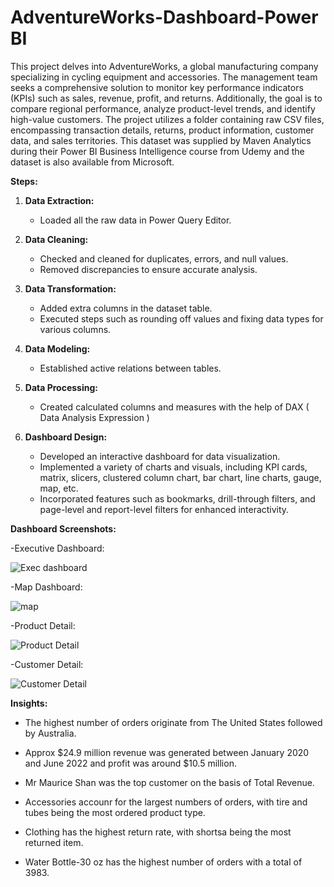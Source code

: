 # AdventureWorks-Dashboard-Power BI


This project delves into AdventureWorks, a global manufacturing company specializing in cycling equipment and accessories. The management team seeks a comprehensive solution to monitor key performance indicators (KPIs) such as sales, revenue, profit, and returns. Additionally, the goal is to compare regional performance, analyze product-level trends, and identify high-value customers.
The project utilizes a folder containing raw CSV files, encompassing transaction details, returns, product information, customer data, and sales territories. This dataset was supplied by Maven Analytics during their Power BI Business Intelligence course from Udemy and the dataset is also available from Microsoft.

**Steps:**

1. **Data Extraction:**
   - Loaded all the raw data in Power Query Editor.

2. **Data Cleaning:**
   - Checked and cleaned for duplicates, errors, and null values.
   - Removed discrepancies to ensure accurate analysis.

3. **Data Transformation:**
   - Added extra columns in the dataset table.
   - Executed steps such as rounding off values and fixing data types for various columns.

4. **Data Modeling:**
   - Established active relations between tables.

5. **Data Processing:**
    - Created calculated columns and measures with the help of DAX ( Data Analysis Expression ) 

5. **Dashboard Design:**
   - Developed an interactive dashboard for data visualization.
   - Implemented a variety of charts and visuals, including KPI cards, matrix, slicers, clustered column chart, bar chart, line charts, gauge, map, etc.
   - Incorporated features such as bookmarks, drill-through filters, and page-level and report-level filters for enhanced interactivity.

**Dashboard Screenshots:**

-Executive Dashboard:

![Exec dashboard](https://github.com/as16082023/AdventureWorks--Bike-Shop--Dashboard/assets/155312101/a9d14fe1-24a5-4957-8574-f8b3c67f00d4)

-Map Dashboard:

![map](https://github.com/as16082023/AdventureWorks--Bike-Shop--Dashboard/assets/155312101/10cf9f78-75b6-4981-b884-6fb0f78b6719)

-Product Detail:

![Product Detail](https://github.com/as16082023/AdventureWorks--Bike-Shop--Dashboard/assets/155312101/11c1e6b9-4217-4445-8fd3-28e6bedeb25a)

-Customer Detail:

![Customer Detail](https://github.com/as16082023/AdventureWorks--Bike-Shop--Dashboard/assets/155312101/53c06527-30cb-4353-a99c-421efc1c0194)





**Insights:**
- The highest number of orders originate from The United States followed by Australia.
  
- Approx $24.9 million revenue was generated between January 2020 and June 2022 and profit was around $10.5 million.
  
- Mr Maurice Shan was the top customer on the basis of Total Revenue.
  
- Accessories accounr for the largest numbers of orders, with tire and tubes being the most ordered product type.
  
- Clothing has the highest return rate, with shortsa being the most returned item.
  
- Water Bottle-30 oz has the highest number of orders with a total of 3983.



